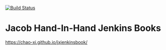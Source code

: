 [![Build Status](https://travis-ci.org/Chao-Xi/jxjenkinsbook.svg?branch=master)](https://travis-ci.org/Chao-Xi/jxjenkinsbook)

# Jacob Hand-In-Hand Jenkins Books

https://chao-xi.github.io/jxjenkinsbook/